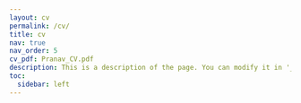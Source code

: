 ```yaml
---
layout: cv
permalink: /cv/
title: cv
nav: true
nav_order: 5
cv_pdf: Pranav_CV.pdf
description: This is a description of the page. You can modify it in '_pages/cv.md'. You can also change or remove the top pdf download button.
toc:
  sidebar: left
---
```

